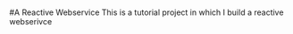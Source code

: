 [![<floreez237>](https://circleci.com/gh/floreez237/reactive-webservices.svg?style=svg)](https://circleci.com/gh/floreez237/reactive-webservices)

#A Reactive Webservice
This is a tutorial project in which I build a reactive webserivce